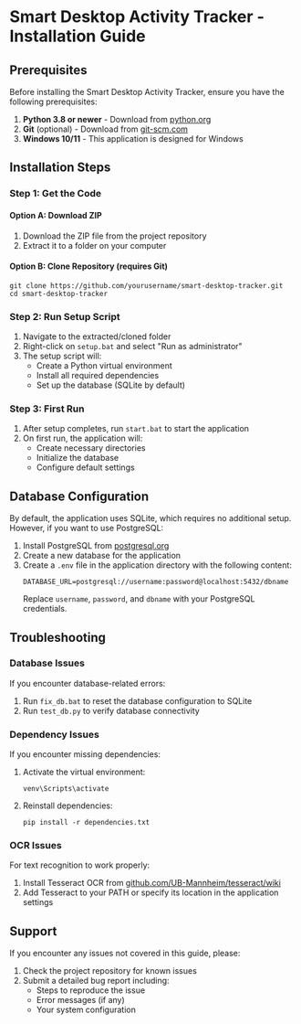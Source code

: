 # Smart Desktop Activity Tracker - Installation Guide

## Prerequisites

Before installing the Smart Desktop Activity Tracker, ensure you have the following prerequisites:

1. **Python 3.8 or newer** - Download from [python.org](https://www.python.org/downloads/)
2. **Git** (optional) - Download from [git-scm.com](https://git-scm.com/downloads)
3. **Windows 10/11** - This application is designed for Windows

## Installation Steps

### Step 1: Get the Code

#### Option A: Download ZIP
1. Download the ZIP file from the project repository
2. Extract it to a folder on your computer

#### Option B: Clone Repository (requires Git)
```
git clone https://github.com/yourusername/smart-desktop-tracker.git
cd smart-desktop-tracker
```

### Step 2: Run Setup Script

1. Navigate to the extracted/cloned folder
2. Right-click on `setup.bat` and select "Run as administrator"
3. The setup script will:
   - Create a Python virtual environment
   - Install all required dependencies
   - Set up the database (SQLite by default)

### Step 3: First Run

1. After setup completes, run `start.bat` to start the application
2. On first run, the application will:
   - Create necessary directories
   - Initialize the database
   - Configure default settings

## Database Configuration

By default, the application uses SQLite, which requires no additional setup. However, if you want to use PostgreSQL:

1. Install PostgreSQL from [postgresql.org](https://www.postgresql.org/download/)
2. Create a new database for the application
3. Create a `.env` file in the application directory with the following content:
   ```
   DATABASE_URL=postgresql://username:password@localhost:5432/dbname
   ```
   Replace `username`, `password`, and `dbname` with your PostgreSQL credentials.

## Troubleshooting

### Database Issues
If you encounter database-related errors:
1. Run `fix_db.bat` to reset the database configuration to SQLite
2. Run `test_db.py` to verify database connectivity

### Dependency Issues
If you encounter missing dependencies:
1. Activate the virtual environment:
   ```
   venv\Scripts\activate
   ```
2. Reinstall dependencies:
   ```
   pip install -r dependencies.txt
   ```

### OCR Issues
For text recognition to work properly:
1. Install Tesseract OCR from [github.com/UB-Mannheim/tesseract/wiki](https://github.com/UB-Mannheim/tesseract/wiki)
2. Add Tesseract to your PATH or specify its location in the application settings

## Support

If you encounter any issues not covered in this guide, please:
1. Check the project repository for known issues
2. Submit a detailed bug report including:
   - Steps to reproduce the issue
   - Error messages (if any)
   - Your system configuration